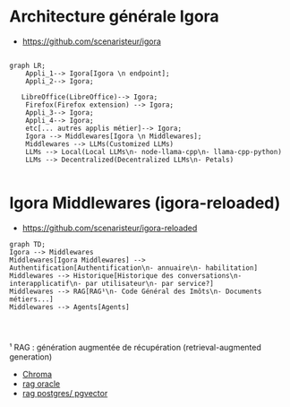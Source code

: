 # Architecture générale Igora
- https://github.com/scenaristeur/igora
```mermaid

graph LR;
    Appli_1--> Igora[Igora \n endpoint];
    Appli_2--> Igora;

   LibreOffice(LibreOffice)--> Igora;
    Firefox(Firefox extension) --> Igora;
    Appli_3--> Igora;
    Appli_4--> Igora;
    etc[... autres applis métier]--> Igora;
    Igora --> Middlewares[Igora \n Middlewares];
    Middlewares --> LLMs(Customized LLMs)
    LLMs --> Local(Local LLMs\n- node-llama-cpp\n- llama-cpp-python)
    LLMs --> Decentralized(Decentralized LLMs\n- Petals)


```

# Igora Middlewares (igora-reloaded)
- https://github.com/scenaristeur/igora-reloaded
```mermaid
graph TD;
Igora --> Middlewares
Middlewares[Igora Middlewares] --> Authentification[Authentification\n- annuaire\n- habilitation]
Middlewares --> Historique[Historique des conversations\n- interapplicatif\n- par utilisateur\n- par service?]
Middlewares --> RAG[RAG¹\n- Code Général des Imôts\n- Documents métiers...]
Middlewares --> Agents[Agents]




```

¹ RAG : génération augmentée de récupération (retrieval-augmented generation)
- [Chroma](https://docs.trychroma.com/)
- [rag oracle](https://www.oracle.com/fr/artificial-intelligence/generative-ai/retrieval-augmented-generation-rag/)
- [rag postgres/ pgvector](https://medium.com/@yogi_r/retrieval-augmented-generation-rag-with-pgvector-vector-database-0d741e14d62f)
